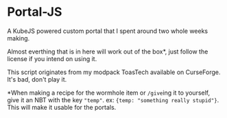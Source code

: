 # Portal-JS
A KubeJS powered custom portal that I spent around two whole weeks making.

Almost everthing that is in here will work out of the box*, just follow the license if you intend on using it.

This script originates from my modpack ToasTech available on CurseForge. It's bad, don't play it.


*When making a recipe for the wormhole item or `/give`ing it to yourself, give it an NBT with the key `"temp"`. ex: `{temp: "something really stupid"}`. This will make it usable for the portals.
